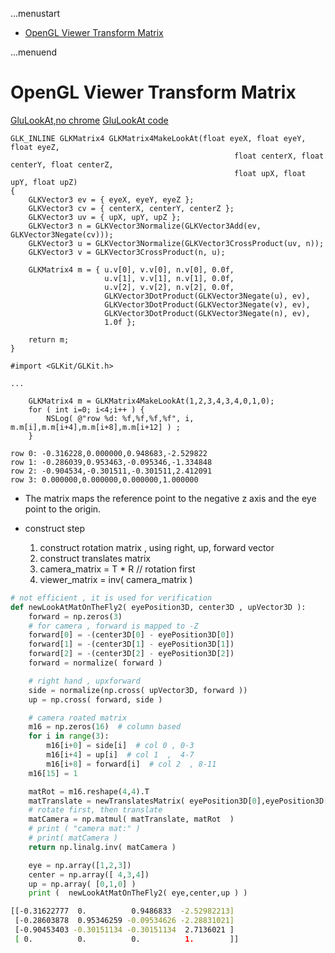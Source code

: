 ...menustart

- [OpenGL Viewer Transform Matrix](#8bc3626f04f3b50a0f6b9e17c9ccf6fa)

...menuend


<h2 id="8bc3626f04f3b50a0f6b9e17c9ccf6fa"></h2>


# OpenGL Viewer Transform Matrix



[GluLookAt,no chrome](https://www.khronos.org/registry/OpenGL-Refpages/gl2.1/xhtml/gluLookAt.xml)
[GluLookAt code](https://www.khronos.org/opengl/wiki/GluLookAt_code)

```oc
GLK_INLINE GLKMatrix4 GLKMatrix4MakeLookAt(float eyeX, float eyeY, float eyeZ,
                                                  float centerX, float centerY, float centerZ,
                                                  float upX, float upY, float upZ)
{
    GLKVector3 ev = { eyeX, eyeY, eyeZ };
    GLKVector3 cv = { centerX, centerY, centerZ };
    GLKVector3 uv = { upX, upY, upZ };
    GLKVector3 n = GLKVector3Normalize(GLKVector3Add(ev, GLKVector3Negate(cv)));
    GLKVector3 u = GLKVector3Normalize(GLKVector3CrossProduct(uv, n));
    GLKVector3 v = GLKVector3CrossProduct(n, u);
    
    GLKMatrix4 m = { u.v[0], v.v[0], n.v[0], 0.0f,
                     u.v[1], v.v[1], n.v[1], 0.0f,
                     u.v[2], v.v[2], n.v[2], 0.0f,
                     GLKVector3DotProduct(GLKVector3Negate(u), ev),
                     GLKVector3DotProduct(GLKVector3Negate(v), ev),
                     GLKVector3DotProduct(GLKVector3Negate(n), ev),
                     1.0f };
    
    return m;
}
```

```oc
#import <GLKit/GLKit.h>

...

    GLKMatrix4 m = GLKMatrix4MakeLookAt(1,2,3,4,3,4,0,1,0);
    for ( int i=0; i<4;i++ ) {
        NSLog( @"row %d: %f,%f,%f,%f", i, m.m[i],m.m[i+4],m.m[i+8],m.m[i+12] ) ;
    }

row 0: -0.316228,0.000000,0.948683,-2.529822
row 1: -0.286039,0.953463,-0.095346,-1.334848
row 2: -0.904534,-0.301511,-0.301511,2.412091
row 3: 0.000000,0.000000,0.000000,1.000000
```


- The matrix maps the reference point to the negative z axis and the eye point to the origin. 

- construct step
    1. construct rotation matrix , using right, up, forward vector
    2. construct translates matrix 
    3. camera_matrix =  T * R   //  rotation first
    4. viewer_matrix = inv( camera_matrix )


```python
# not efficient , it is used for verification
def newLookAtMatOnTheFly2( eyePosition3D, center3D , upVector3D ):
    forward = np.zeros(3)
    # for camera , forward is mapped to -Z
    forward[0] = -(center3D[0] - eyePosition3D[0])
    forward[1] = -(center3D[1] - eyePosition3D[1])
    forward[2] = -(center3D[2] - eyePosition3D[2])
    forward = normalize( forward )

    # right hand , upxforward
    side = normalize(np.cross( upVector3D, forward ))
    up = np.cross( forward, side )

    # camera roated matrix
    m16 = np.zeros(16)  # column based
    for i in range(3):
        m16[i+0] = side[i]  # col 0 , 0-3
        m16[i+4] = up[i]  # col 1  ,  4-7
        m16[i+8] = forward[i]  # col 2  , 8-11
    m16[15] = 1

    matRot = m16.reshape(4,4).T
    matTranslate = newTranslatesMatrix( eyePosition3D[0],eyePosition3D[1],eyePosition3D[2] )
    # rotate first, then translate  
    matCamera = np.matmul( matTranslate, matRot  ) 
    # print ( "camera mat:" )
    # print( matCamera )
    return np.linalg.inv( matCamera )
```

```python
    eye = np.array([1,2,3])
    center = np.array([ 4,3,4])
    up = np.array( [0,1,0] )
    print (  newLookAtMatOnTheFly2( eye,center,up ) )
```

```bash
[[-0.31622777  0.          0.9486833  -2.52982213]
 [-0.28603878  0.95346259 -0.09534626 -2.28831021]
 [-0.90453403 -0.30151134 -0.30151134  2.7136021 ]
 [ 0.          0.          0.          1.        ]]
```

